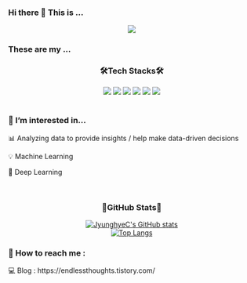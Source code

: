 ### Hi there 👋 This is ...

<div align="center">
  <img src="https://capsule-render.vercel.app/api?type=waving&color=gradient&height=250&section=header&text=JyungHye%20Choi&fontSize=65&fontAlignY=40" />
</div>

### These are my ...

<body>
  <h3 align="center">🛠️Tech Stacks🛠️</h3>
  <div align="center">
    <img src="https://img.shields.io/badge/Python-3776AB?style=flat-square&logo=Python&logoColor=white"/>
    <img src="https://img.shields.io/badge/MySQL-4479A1?style=flat-square&logo=MySQL&logoColor=white"/>
    <img src="https://img.shields.io/badge/scikitlearn-F7931E?style=flat-square&logo=scikit-learn&logoColor=white"/>
    <img src="https://img.shields.io/badge/Tableau-E97627?style=flat-square&logo=Tableau&logoColor=white"/>
    <img src="https://img.shields.io/badge/Jupyter-F37626?style=flat-square&logo=Jupyter&logoColor=white"/>
    <img src="https://img.shields.io/badge/Java-007396?style=flat-square&logo=Java&logoColor=white">
  </div>
  <br>
  
  ### 🌱 I’m interested in...
  <div>
    <p>📊 Analyzing data to provide insights / help make data-driven decisions</p>
    <p>💡 Machine Learning</p>
    <p>🤖 Deep Learning</p>
  </div>

  <br>
  <h3 align="center">🔎GitHub Stats🔎</h3>
  <div align="center">
  
  [![JyunghyeC's GitHub stats](https://github-readme-stats.vercel.app/api?username=JyunghyeC&theme=tokyonight)](https://github.com/anuraghazra/github-readme-stats)
  <br>
  [![Top Langs](https://github-readme-stats.vercel.app/api/top-langs/?username=JyunghyeC&langs_count=5&size_weight=0.5&count_weight=1.5&layout=compact)](https://github.com/anuraghazra/github-readme-stats)
<br>
  </div>
</body>

### 📮 How to reach me : 
<div>
  <p>💻 Blog : https://endlessthoughts.tistory.com/</p>
<!--   <p><img src="https://img.shields.io/badge/Notion-000000?style=flat-square&logo=Notion&logoColor=white"> :  </p> -->
</div>

<!--
**JyunghyeC/JyunghyeC** is a ✨ _special_ ✨ repository because its `README.md` (this file) appears on your GitHub profile.

Here are some ideas to get you started:

- 🔭 I’m currently working on ...
- 🌱 I’m currently learning ...
- 👯 I’m looking to collaborate on ...
- 🤔 I’m looking for help with ...
- 💬 Ask me about ...
- 📫 How to reach me: ...
- 😄 Pronouns: ...
- ⚡ Fun fact: ...
-->
